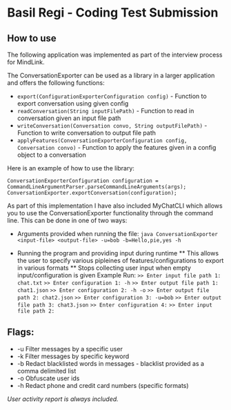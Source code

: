 # Basil Regi - Coding Test Submission
## How to use
The following application was implemented as part of the interview process for MindLink.

The ConversationExporter can be used as a library in a larger application and offers the following functions:
* `export(ConfigurationExporterConfiguration config)` - Function to export conversation using given config
* `readConversation(String inputFilePath)` - Function to read in conversation given an input file path
* `writeConversation(Conversation convo, String outputFilePath)` - Function to write conversation to output file path
* `applyFeatures(ConversationExporterConfiguration config, Conversation convo)` - Function to apply the features given in a config object to a conversation

Here is an example of how to use the library:

`ConversationExporterConfiguration configuration = CommandLineArgumentParser.parseCommandLineArguments(args);`
`ConversationExporter.exportConversation(configuration);`

As part of this implementation I have also included MyChatCLI which allows you to use the ConversationExporter functionality through the command line. This can be done in one of two ways:
* Arguments provided when running the file:
`java ConversationExporter <input-file> <output-file> -u=bob -b=Hello,pie,yes -h`

* Running the program and providing input during runtime
** This allows the user to specify various pipleines of features/configurations to export in various formats
** Stops collecting user input when empty input/configuration is given
Example Run:
`>> Enter input file path 1: chat.txt`
`>> Enter configuration 1: -h`
`>> Enter output file path 1: chat1.json`
`>> Enter configuration 2: -h -o`
`>> Enter output file path 2: chat2.json`
`>> Enter configuration 3: -u=bob`
`>> Enter output file path 3: chat3.json`
`>> Enter configuration 4:`
`>> Enter input file path 2:` 

## Flags:
* -u Filter messages by a specific user
* -k Filter messages by specific keyword
* -b Redact blacklisted words in messages - blacklist provided as a comma delimited list
* -o Obfuscate user ids
* -h Redact phone and credit card numbers (specific formats)

_User activity report is always included._
